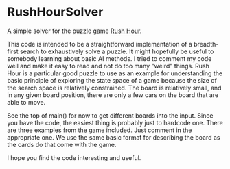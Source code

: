 # RushHourSolver
A simple solver for the puzzle game [Rush Hour](https://en.wikipedia.org/wiki/Rush_Hour_(puzzle)).

This code is intended to be a straightforward implementation of a breadth-first search
to exhaustively solve a puzzle.  It might hopefully be useful to somebody learning about
basic AI methods.  I tried to comment my code well and make it easy to read and not do too
many "weird" things.  Rush Hour is a particular good puzzle to use as an example for
understanding the basic principle of exploring the state space of a game because the size of
the search space is relatively constrained.  The board is relatively small, and in any given
board position, there are only a few cars on the board that are able to move.

See the top of main() for now to get different boards into the input.  Since you have the
code, the easiest thing is probably just to hardcode one.  There are three examples from the
game included.  Just comment in the appropriate one.  We use the same basic format for describing
the board as the cards do that come with the game.

I hope you find the code interesting and useful.
